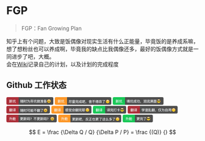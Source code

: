 # FGP

> FGP：Fan Growing Plan

知乎上有个问题，大致是饭偶像对现实生活有什么正能量，毕竟饭的是养成系嘛，想了想粉丝也可以养成啊，毕竟我的缺点比我偶像还多，最好的饭偶像方式就是一同进步了吧，大概。   
会在[Wiki](https://github.com/hbzs/FGP/wiki)记录自己的计划，以及计划的完成程度

## Github 工作状态
![随时为弃坑做准备😩](https://github.com/hbzs/FGP/raw/master/resource/new1.png)
![尽量完成吧，舍不得弃了😌](https://github.com/hbzs/FGP/raw/master/resource/new2.png)
![填坑成功，泪流满面😎](https://github.com/hbzs/FGP/raw/master/resource/new3.png)
![随时可能不翻了😩](https://github.com/hbzs/FGP/raw/master/resource/trans1.png)
![感觉会翻完耶😌](https://github.com/hbzs/FGP/raw/master/resource/trans2.png)
![译完打卡😎](https://github.com/hbzs/FGP/raw/master/resource/trans3.png)
![学渣乱翻，仅为自用🙃](https://github.com/hbzs/FGP/raw/master/resource/transinfo.png)
![更新吗？不更新吗？😩](https://github.com/hbzs/FGP/raw/master/resource/update1.png)
![更新吧，反正也更了这么多了😌](https://github.com/hbzs/FGP/raw/master/resource/update2.png)
![更完了😎](https://github.com/hbzs/FGP/raw/master/resource/update3.png)

$$
  E = \frac {\Delta Q / Q} {\Delta P / P} = \frac {(Q)} {}
$$
